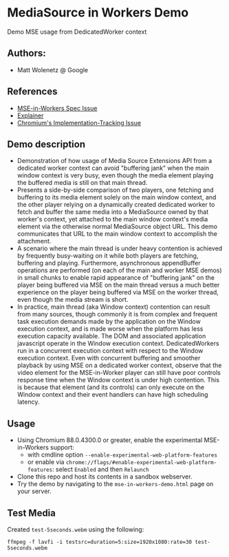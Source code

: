 # MediaSource in Workers Demo
Demo MSE usage from DedicatedWorker context

## Authors:
* Matt Wolenetz @ Google

## References
* [MSE-in-Workers Spec Issue](https://github.com/w3c/media-source/issues/175)
* [Explainer](https://github.com/wicg/media-source/blob/mse-in-workers-using-handle/mse-in-workers-using-handle-explainer.md)
* [Chromium's Implementation-Tracking Issue](https://crbug.com/878133)

## Demo description

* Demonstration of how usage of Media Source Extensions API from a dedicated
  worker context can avoid "buffering jank" when the main window context is
  very busy, even though the media element playing the buffered media is still
  on that main thread.
* Presents a side-by-side comparison of two players, one fetching and buffering
  to its media element solely on the main window context, and the other player
  relying on a dynamically created dedicated worker to fetch and buffer the same
  media into a MediaSource owned by that worker's context, yet attached to the
  main window context's media element via the otherwise normal MediaSource
  object URL. This demo communicates that URL to the main window context to
  accomplish the attachment.
* A scenario where the main thread is under heavy contention is achieved by
  frequently busy-waiting on it while both players are fetching, buffering and
  playing. Furthermore, asynchronous appendBuffer operations are performed (on
  each of the main and worker MSE demos) in small chunks to enable rapid
  appearance of "buffering jank" on the player being buffered via MSE on the
  main thread versus a much better experience on the player being buffered via
  MSE on the worker thread, even though the media stream is short.
* In practice, main thread (aka Window context) contention can result from many
  sources, though commonly it is from complex and frequent task execution
  demands made by the application on the Window execution context, and is made
  worse when the platform has less execution capacity available. The DOM and
  associated application javascript operate in the Window execution context.
  DedicatedWorkers run in a concurrent execution context with respect to the
  Window execution context. Even with concurrent buffering and smoother playback
  by using MSE on a dedicated worker context, observe that the video element for
  the MSE-in-Worker player can still have poor controls response time when the
  Window context is under high contention. This is because that element (and its
  controls) can only execute on the Window context and their event handlers can
  have high scheduling latency.

## Usage
* Using Chromium 88.0.4300.0 or greater, enable the experimental MSE-in-Workers
  support:
  * with cmdline option `--enable-experimental-web-platform-features`
  * or enable via `chrome://flags/#enable-experimental-web-platform-features`:
    select `Enabled` and then `Relaunch`
* Clone this repo and host its contents in a sandbox webserver.
* Try the demo by navigating to the `mse-in-workers-demo.html` page on your
  server.

## Test Media
Created `test-5seconds.webm` using the following:

`ffmpeg -f lavfi -i testsrc=duration=5:size=1920x1080:rate=30 test-5seconds.webm`
